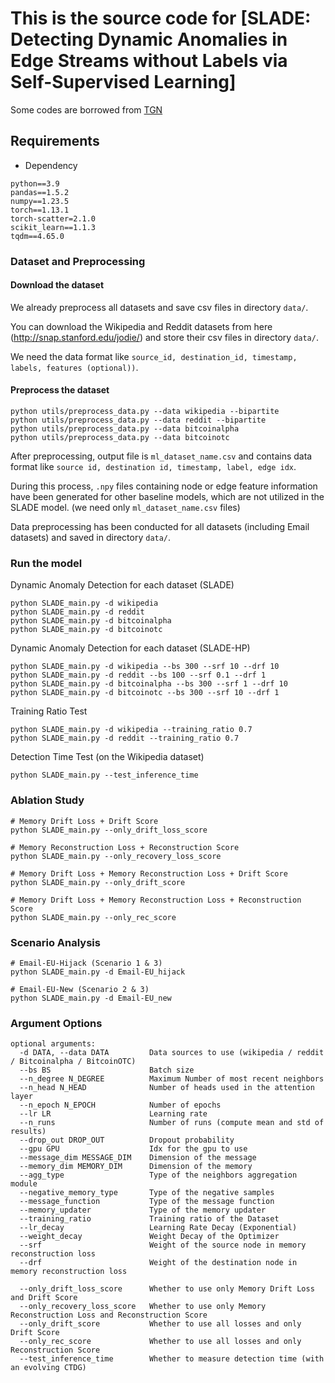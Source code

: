 # This is the source code for [SLADE: Detecting Dynamic Anomalies in Edge Streams without Labels via Self-Supervised Learning]

Some codes are borrowed from [TGN](https://github.com/twitter-research/tgn) 

## Requirements

* Dependency

```{bash}
python==3.9
pandas==1.5.2
numpy==1.23.5
torch==1.13.1
torch-scatter=2.1.0
scikit_learn==1.1.3
tqdm==4.65.0
```

### Dataset and Preprocessing


#### Download the dataset

We already preprocess all datasets and save csv files in directory `data/`.

You can download the Wikipedia and Reddit datasets from here (http://snap.stanford.edu/jodie/) and store their csv files in directory `data/`.

We need the data format like `source_id, destination_id, timestamp, labels, features (optional))`.


#### Preprocess the dataset

```{bash}
python utils/preprocess_data.py --data wikipedia --bipartite
python utils/preprocess_data.py --data reddit --bipartite
python utils/preprocess_data.py --data bitcoinalpha
python utils/preprocess_data.py --data bitcoinotc

```
After preprocessing, output file is `ml_dataset_name.csv` and contains data format like `source id, destination id, timestamp, label, edge idx`.

During this process, `.npy` files containing node or edge feature information have been generated for other baseline models, which are not utilized in the SLADE model. (we need only `ml_dataset_name.csv` files)

Data preprocessing has been conducted for all datasets (including Email datasets) and saved in directory `data/`.


### Run the model


Dynamic Anomaly Detection for each dataset (SLADE)

```{bash}
python SLADE_main.py -d wikipedia
python SLADE_main.py -d reddit
python SLADE_main.py -d bitcoinalpha
python SLADE_main.py -d bitcoinotc

```

Dynamic Anomaly Detection for each dataset (SLADE-HP)

```{bash}
python SLADE_main.py -d wikipedia --bs 300 --srf 10 --drf 10
python SLADE_main.py -d reddit --bs 100 --srf 0.1 --drf 1
python SLADE_main.py -d bitcoinalpha --bs 300 --srf 1 --drf 10
python SLADE_main.py -d bitcoinotc --bs 300 --srf 10 --drf 1

```

Training Ratio Test

```{bash}
python SLADE_main.py -d wikipedia --training_ratio 0.7
python SLADE_main.py -d reddit --training_ratio 0.7

```

Detection Time Test (on the Wikipedia dataset)

```{bash}
python SLADE_main.py --test_inference_time

```

### Ablation Study


```{bash}
# Memory Drift Loss + Drift Score
python SLADE_main.py --only_drift_loss_score

# Memory Reconstruction Loss + Reconstruction Score
python SLADE_main.py --only_recovery_loss_score

# Memory Drift Loss + Memory Reconstruction Loss + Drift Score
python SLADE_main.py --only_drift_score

# Memory Drift Loss + Memory Reconstruction Loss + Reconstruction Score
python SLADE_main.py --only_rec_score

```

### Scenario Analysis

```{bash}
# Email-EU-Hijack (Scenario 1 & 3)
python SLADE_main.py -d Email-EU_hijack

# Email-EU-New (Scenario 2 & 3)
python SLADE_main.py -d Email-EU_new

```


### Argument Options

```{txt}
optional arguments:
  -d DATA, --data DATA         Data sources to use (wikipedia / reddit / Bitcoinalpha / BitcoinOTC)
  --bs BS                      Batch size
  --n_degree N_DEGREE          Maximum Number of most recent neighbors
  --n_head N_HEAD              Number of heads used in the attention layer
  --n_epoch N_EPOCH            Number of epochs
  --lr LR                      Learning rate
  --n_runs                     Number of runs (compute mean and std of results)
  --drop_out DROP_OUT          Dropout probability
  --gpu GPU                    Idx for the gpu to use
  --message_dim MESSAGE_DIM    Dimension of the message
  --memory_dim MEMORY_DIM      Dimension of the memory
  --agg_type                   Type of the neighbors aggregation module
  --negative_memory_type       Type of the negative samples
  --message_function           Type of the message function
  --memory_updater             Type of the memory updater
  --training_ratio             Training ratio of the Dataset
  --lr_decay                   Learning Rate Decay (Exponential)
  --weight_decay               Weight Decay of the Optimizer
  --srf                        Weight of the source node in memory reconstruction loss
  --drf                        Weight of the destination node in memory reconstruction loss

  --only_drift_loss_score      Whether to use only Memory Drift Loss and Drift Score
  --only_recovery_loss_score   Whether to use only Memory Reconstruction Loss and Reconstruction Score
  --only_drift_score           Whether to use all losses and only Drift Score
  --only_rec_score             Whether to use all losses and only Reconstruction Score
  --test_inference_time        Whether to measure detection time (with an evolving CTDG)
  
```